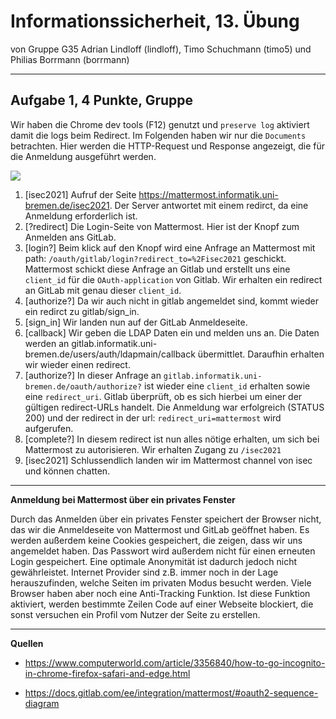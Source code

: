 Informationssicherheit, 13. Übung
=================================

von Gruppe G35
Adrian Lindloff (lindloff), Timo Schuchmann (timo5) und Philias Borrmann (borrmann)


*******************

Aufgabe 1, 4 Punkte, Gruppe
---------------------------

Wir haben die Chrome dev tools (F12) genutzt und `preserve log` aktiviert damit die logs beim Redirect. Im Folgenden haben wir nur die `Documents` betrachten. Hier werden die HTTP-Request und Response angezeigt, die für die Anmeldung ausgeführt werden.


![](docs.png)


1. [isec2021] Aufruf der Seite  https://mattermost.informatik.uni-bremen.de/isec2021. Der Server antwortet mit einem redirct, da eine Anmeldung erforderlich ist.
2. [?redirect] Die Login-Seite von Mattermost. Hier ist der Knopf zum Anmelden ans GitLab.
3. [login?]  Beim klick auf den Knopf wird eine Anfrage an Mattermost mit path: `/oauth/gitlab/login?redirect_to=%2Fisec2021` geschickt. Mattermost schickt diese Anfrage an Gitlab und erstellt uns eine `client_id` für die `OAuth-application` von Gitlab. Wir erhalten ein redirect an GitLab mit genau dieser `client_id`.
4. [authorize?] Da wir auch nicht in gitlab angemeldet sind, kommt wieder ein redirct zu gitlab/sign_in.
5. [sign_in] Wir landen nun auf der GitLab Anmeldeseite.
6. [callback] Wir geben die LDAP Daten ein und melden uns an. Die Daten werden an gitlab.informatik.uni-bremen.de/users/auth/ldapmain/callback übermittlet. Daraufhin erhalten wir wieder einen redirect.
7. [authorize?] In dieser Anfrage an `gitlab.informatik.uni-bremen.de/oauth/authorize?` ist wieder eine `client_id` erhalten sowie eine `redirect_uri`. Gitlab überprüft, ob es sich hierbei um einer der gültigen redirect-URLs handelt. Die Anmeldung war erfolgreich (STATUS 200) und der redirect in der url: `redirect_uri=mattermost` wird aufgerufen.
8. [complete?] In diesem redirect ist nun alles nötige erhalten, um sich bei Mattermost zu autorisieren. Wir erhalten Zugang zu `/isec2021`
9. [isec2021] Schlussendlich landen wir im Mattermost channel von isec und können chatten.


* * *

**Anmeldung bei Mattermost über ein privates Fenster**

Durch das Anmelden über ein privates Fenster speichert der Browser nicht, das wir die Anmeldeseite von Mattermost und GitLab geöffnet haben. Es werden außerdem keine Cookies gespeichert, die zeigen, dass wir uns angemeldet haben. Das Passwort wird außerdem nicht für einen erneuten Login gespeichert. Eine optimale Anonymität ist dadurch jedoch nicht gewährleistet. Internet Provider sind z.B. immer noch in der Lage herauszufinden, welche Seiten im privaten Modus besucht werden. Viele Browser haben aber noch eine Anti-Tracking Funktion. Ist diese Funktion aktiviert, werden bestimmte Zeilen Code auf einer Webseite blockiert, die sonst versuchen ein Profil vom Nutzer der Seite zu erstellen. 

---
**Quellen**

- https://www.computerworld.com/article/3356840/how-to-go-incognito-in-chrome-firefox-safari-and-edge.html

- https://docs.gitlab.com/ee/integration/mattermost/#oauth2-sequence-diagram
